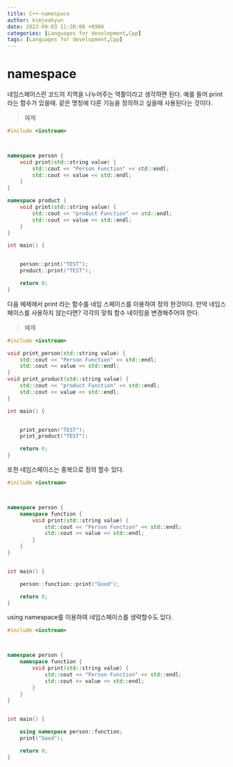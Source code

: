 ```yaml
---
title: C++-namespace
author: kimjeahyun
date: 2022-09-03 11:30:00 +0900
categories: [Languages for development,Cpp]
tags: [Languages for development,Cpp]
---
```


# namespace

네임스페이스란 코드의 지역을 나누어주는 역활이라고 생각하면 된다. 예를 들어
print 라는 함수가 있을때. 같은 명칭에 다른 기능을 정의하고 싶을때 사용된다는 것이다.

> 예제

```cpp
#include <iostream>



namespace person {
	void print(std::string value) {
		std::cout << "Person Function" << std::endl;
		std::cout << value << std::endl;
	}
}

namespace product {
	void print(std::string value) {
		std::cout << "product Function" << std::endl;
		std::cout << value << std::endl;
	}
}

int main() {


	person::print("TEST");
	product::print("TEST");

	return 0;
}
```

다음 예제에서 print 라는 함수를 네임 스페이스를 이용하여 정의 한것이다. 만약 네임스페이스를 사용하지 않는다면? 각각의 맞춰 함수 네이밍을 변경해주어야 한다. 

> 예제

```cpp
#include <iostream>

void print_person(std::string value) {
	std::cout << "Person Function" << std::endl;
	std::cout << value << std::endl;
}
void print_product(std::string value) {
	std::cout << "product Function" << std::endl;
	std::cout << value << std::endl;
}

int main() {


	print_person("TEST");
	print_product("TEST");

	return 0;
}
```


또한 네임스페이스는 중복으로 정의 할수 있다.

```cpp
#include <iostream>



namespace person {
	namespace function {
		void print(std::string value) {
			std::cout << "Person Function" << std::endl;
			std::cout << value << std::endl;
		}
	}
}


int main() {

	person::function::print("Good");

	return 0;
}
```

using namespace를 이용하여 네임스페이스를 생략할수도 있다.


```cpp
#include <iostream>



namespace person {
	namespace function {
		void print(std::string value) {
			std::cout << "Person Function" << std::endl;
			std::cout << value << std::endl;
		}
	}
}


int main() {

	using namespace person::function;
	print("Good");

	return 0;
}
```